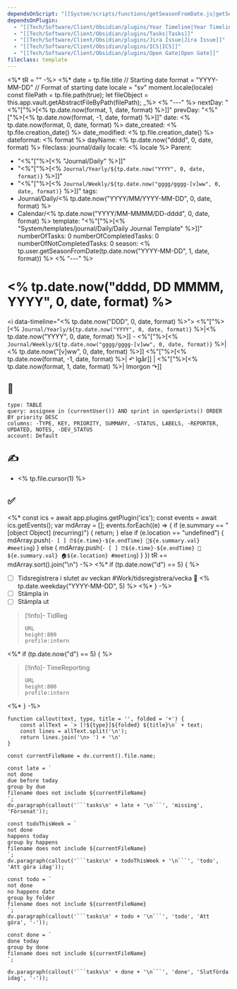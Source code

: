 ```yaml
---
dependsOnScript: "[[System/scripts/functions/getSeasonFromDate.js|getSeasonFromDate.js]]"
dependsOnPlugin:
  - "[[Tech/Software/Client/Obsidian/plugins/Year Timeline|Year Timeline]]"
  - "[[Tech/Software/Client/Obsidian/plugins/Tasks|Tasks]]"
  - "[[Tech/Software/Client/Obsidian/plugins/Jira Issue|Jira Issue]]"
  - "[[Tech/Software/Client/Obsidian/plugins/ICS|ICS]]"
  - "[[Tech/Software/Client/Obsidian/plugins/Open Gate|Open Gate]]"
fileclass: template
---
```

<%* tR = "" -%>
<%*
	date = tp.file.title // Starting date
	format = "YYYY-MM-DD" // Format of starting date
	locale = "sv"
	moment.locale(locale)
	const filePath = tp.file.path(true);
	let fileObject = this.app.vault.getAbstractFileByPath(filePath);
_%>
<% "---" %>
nextDay: "<%"["%>[<% tp.date.now(format, 1, date, format) %>]]"
prevDay: "<%"["%>[<% tp.date.now(format, -1, date, format) %>]]"
date: <% tp.date.now(format, 0, date, format) %>
date_created: <% tp.file.creation_date() %>
date_modified: <% tp.file.creation_date() %>
dateformat: <% format %>
dayName: <% tp.date.now("dddd", 0, date, format) %>
fileclass: journal/daily
locale: <% locale %>
Parent:
- "<%"["%>[<% "Journal/Daily" %>]]"
- "<%"["%>[<% `Journal/Yearly/${tp.date.now("YYYY", 0, date, format)}` %>]]"
- "<%"["%>[<% `Journal/Weekly/${tp.date.now("gggg/gggg-[v]ww", 0, date, format)}` %>]]"
tags:
- Journal/Daily/<% tp.date.now("YYYY/MM/YYYY-MM-DD", 0, date, format) %>
- Calendar/<% tp.date.now("YYYY/MM-MMMM/DD-dddd", 0, date, format) %>
template: "<%"["%>[<% "System/templates/journal/Daily/Daily Journal Template" %>]]"
numberOfTasks: 0
numberOfCompletedTasks: 0
numberOfNotCompletedTasks: 0
season: <% tp.user.getSeasonFromDate(tp.date.now("YYYY-MM-DD", 1, date, format)) %>
<% "---" %>
# <% tp.date.now("dddd, DD MMMM, YYYY", 0, date, format) %>

<i data-timeline="<% tp.date.now("DDD", 0, date, format) %>"></i>
<%"["%>[<% `Journal/Yearly/${tp.date.now("YYYY", 0, date, format)}` %>|<% tp.date.now("YYYY", 0, date, format) %>]] - <%"["%>[<% `Journal/Weekly/${tp.date.now("gggg/gggg-[v]ww", 0, date, format)}` %>|<% tp.date.now("[v]ww", 0, date, format) %>]]
<%"["%>[<% tp.date.now(format, -1, date, format) %>| ↶ Igår]] | <%"["%>[<% tp.date.now(format, 1, date, format) %>| Imorgon ↷]]

## 🎯

```jira-search
type: TABLE
query: assignee in (currentUser()) AND sprint in openSprints() ORDER BY priority DESC
columns: -TYPE, KEY, PRIORITY, SUMMARY, -STATUS, LABELS, -REPORTER, UPDATED, NOTES, -DEV_STATUS
account: Default
```

## ✍️

- <% tp.file.cursor(1) %>

## ✅
<%*
  const ics = await app.plugins.getPlugin('ics');
  const events = await ics.getEvents();
  var mdArray = [];
  events.forEach((e) => {
	if (e.summary == "[object Object] (recurring)") {
		return;
	} else if (e.location == "undefined") {
		mdArray.push(`- [ ] ⏰${e.time}-${e.endTime} 📓${e.summary.val} #meeting`)
	} else {
		mdArray.push(`- [ ] ⏰${e.time}-${e.endTime} 📓${e.summary.val} 🏠${e.location} #meeting`)
	}
  })
  tR += mdArray.sort().join("\n")
-%>
<%* if (tp.date.now("d") == 5) { %>
- [ ] Tidsregistrera i slutet av veckan #Work/tidsregistrera/vecka 📅 <% tp.date.weekday("YYYY-MM-DD", 5) %>
<%* } -%> 
- [ ] Stämpla in
- [ ] Stämpla ut

>[!Info]- TidReg
>```gate  
>URL
>height:800
>profile:intern
>```
<%* if (tp.date.now("d") == 5) { %>
>[!Info]- TimeReporting
>```gate  
>URL
>height:800
>profile:intern
>```
<%* } -%> 
```dataviewjs
function callout(text, type, title = '', folded = '+') {
    const allText = `> [!${type}]${folded} ${title}\n` + text;
    const lines = allText.split('\n');
    return lines.join('\n> ') + '\n'
}

const currentFileName = dv.current().file.name;

const late = `
not done
due before today
group by due
filename does not include ${currentFileName}
`;
dv.paragraph(callout('```tasks\n' + late + '\n```', 'missing', 'Försenat'));

const todoThisWeek = `
not done
happens today
group by happens
filename does not include ${currentFileName}
`;
dv.paragraph(callout('```tasks\n' + todoThisWeek + '\n```', 'todo', 'Att göra idag'));

const todo = `
not done
no happens date
group by folder
filename does not include ${currentFileName}
`;
dv.paragraph(callout('```tasks\n' + todo + '\n```', 'todo', 'Att göra', '-'));

const done = `
done today
group by done
filename does not include ${currentFileName}
`;

dv.paragraph(callout('```tasks\n' + done + '\n```', 'done', 'Slutförda idag', '-'));
```
